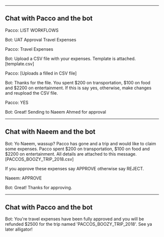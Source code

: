 --------------------
Chat with Pacco and the bot
--------------------
Pacco: LIST WORKFLOWS

Bot:
    UAT Approval
    Travel Expenses

Pacco: Travel Expenses

Bot: Upload a CSV file with your expenses. Template is attached. [template.csv]

Pacco: [Uploads a filled in CSV file]

Bot: Thanks for the file. You spent $200 on transportation, $100 on food and $2200 on entertainment.
If this is say yes, otherwise, make changes and reupload the CSV file.

Pacco: YES

Bot: Great! Sending to Naeem Ahmed for approval

--------------------
Chat with Naeem and the bot
--------------------
Bot: Yo Naeem, wassup? Pacco has gone and a trip and would like to claim some expenses.
Pacco spent $200 on transportation, $100 on food and $2200 on entertainment.
All details are attached to this message. [PACCOS_BOOZY_TRIP_2018.csv]

If you approve these expenses say APPROVE otherwise say REJECT.

Naeem: APPROVE

Bot: Great! Thanks for approving.

--------------------
Chat with Pacco and the bot
--------------------

Bot: You're travel expenses have been fully approved and you will be refunded $2500 for the trip
named 'PACCOS_BOOZY_TRIP_2018'. See ya later alligator!